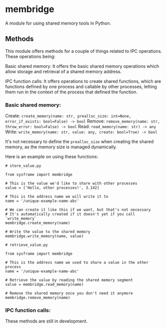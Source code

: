 # membridge

A module for using shared memory tools in Python.


## Methods

This module offers methods for a couple of things related to IPC operations. These operations being:

Basic shared memory:
It offers the basic shared memory operations which allow storage and retrieval of a shared memory address.

IPC function calls:
It offers operations to create shared functions, which are functions defined by one process and callable by other processes, letting them run in the context of the process that defined the function.


### Basic shared memory:

Create: `create_memory(name: str, prealloc_size: int=None, error_if_exists: bool=False) -> bool`
Remove: `remove_memory(name: str, throw_error: bool=False) -> bool`
Read:   `read_memory(name: str) -> any`
Write:  `write_memory(name: str, value: any, create: bool=True) -> bool`

It's not necessary to define the `prealloc_size` when creating the shared memory, as the memory size is managed dynamically.

Here is an example on using these functions:

```
# store_value.py

from sysframe import membridge

# This is the value we'd like to share with other processes
value = ['Hello, other processes!', 3.142]

# This is the address name we will write it to
name = '/unique-example-name-abc'

# We can create it like this if we want, but that's not necessary
# It's automatically created if it doesn't yet if you call `write_memory`
membridge.create_memory(name)

# Write the value to the shared memory
membridge.write_memory(name, value)
```
```
# retrieve_value.py

from sysframe import membridge

# This is the address name we used to share a value in the other process
name = '/unique-example-name-abc'

# Retrieve the value by reading the shared memory segment
value = membridge.read_memory(name)

# Remove the shared memory once you don't need it anymore
membridge.remove_memory(name)
```

### IPC function calls:

These methods are still in development.

